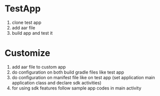# TestApp
1. clone test app 
2. add aar file
3. build app and test it


# Customize
1. add aar file to custom app
2. do configuration on both build gradle files like test app
3. do configuration on manifest file like on test app (set application main application class and declare sdk activities)
4. for using sdk features follow sample app codes in main activity
